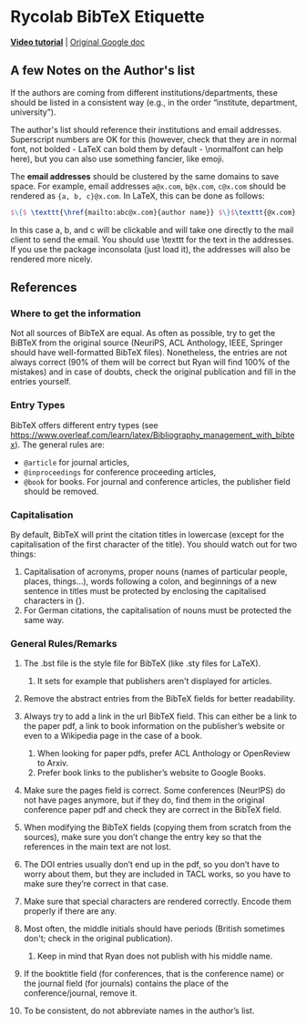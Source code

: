 # Rycolab BibTeX Etiquette

[**Video tutorial**](https://drive.google.com/file/d/1e9z6SSXyps3wsYtQwscicRpSVBsZa1-x/view?usp=sharing) | [Original Google doc](https://docs.google.com/document/d/1k_BuGhPTwcVFLMgh35A11Nbf6pUh8Y83Lm28WBFxWoY/edit?usp=sharing)

## A few Notes on the Author's list

If the authors are coming from different institutions/departments, these should be listed in a consistent way (e.g., in the order “institute, department, university”).

The author's list should reference their institutions and email addresses. Superscript numbers are OK for this (however, check that they are in normal font, not bolded - LaTeX can bold them by default - \normalfont can help here), but you can also use something fancier, like emoji.

The **email addresses** should be clustered by the same domains to save space.
For example, email addresses `a@x.com`, `b@x.com`, `c@x.com` should be rendered as `{a, b, c}@x.com`.
In LaTeX, this can be done as follows: 

```latex
$\{$ \texttt{\href{mailto:abc@x.com}{author name}} $\}$\texttt{@x.com}
```

In this case a, b, and c will be clickable and will take one directly to the mail client to send the email.
You should use \texttt for the text in the addresses. If you use the package inconsolata (just load it), the addresses will also be rendered more nicely.

## References

### Where to get the information
Not all sources of BibTeX are equal. As often as possible, try to get the BiBTeX from the original source (NeuriPS, ACL Anthology, IEEE, Springer should have well-formatted BibTeX files).
Nonetheless, the entries are not always correct (90% of them will be correct but Ryan will find 100% of the mistakes) and in case of doubts, check the original publication and fill in the entries yourself.

### Entry Types
BibTeX offers different entry types (see https://www.overleaf.com/learn/latex/Bibliography_management_with_bibtex).
The general rules are:
* `@article` for journal articles,
* `@inproceedings` for conference proceeding articles,
* `@book` for books.
For journal and conference articles, the publisher field should be removed.


### Capitalisation
By default, BibTeX will print the citation titles in lowercase (except for the capitalisation of the first character of the title).
You should watch out for two things:
1. Capitalisation of acronyms, proper nouns (names of particular people, places, things…), words following a colon, and beginnings of a new sentence in titles must be protected by enclosing the capitalised characters in {}.
2. For German citations, the capitalisation of nouns must be protected the same way.


### General Rules/Remarks

1. The .bst file is the style file for BibTeX (like .sty files for LaTeX).
    1. It sets for example that publishers aren't displayed for articles.

2. Remove the abstract entries from the BibTeX fields for better readability.
3. Always try to add a link in the url BibTeX field. This can either be a link to the paper pdf, a link to book information on the publisher’s website or even to a Wikipedia page in the case of a book.
    1. When looking for paper pdfs, prefer ACL Anthology or OpenReview to Arxiv.
    2. Prefer book links to the publisher’s website to Google Books.
4. Make sure the pages field is correct. Some conferences (NeurIPS) do not have pages anymore, but if they do, find them in the original conference paper pdf and check they are correct in the BibTeX field.
5. When modifying the BibTeX fields (copying them from scratch from the sources), make sure you don’t change the entry key so that the references in the main text are not lost.
6. The DOI entries usually don’t end up in the pdf, so you don’t have to worry about them, but they are included in TACL works, so you have to make sure they’re correct in that case.
7. Make sure that special characters are rendered correctly. Encode them properly if there are any.
8. Most often, the middle initials should have periods (British sometimes don't; check in the original publication).
    1. Keep in mind that Ryan does not publish with his middle name.
9. If the booktitle field (for conferences, that is the conference name) or the journal field (for journals) contains the place of the conference/journal, remove it.
10. To be consistent, do not abbreviate names in the author’s list.

